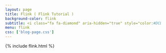 ```yaml
---
layout: page
title: Flink ( Flink Tutorial )
background-color: flink
subtitle: <i class="fa fa-diamond" aria-hidden="true" style="color:#DCDCDC"></i> <span style="color:#DCDCDC">生命太短，没有时间留给遗憾，若不是终点，请微笑一直向前。</span>
menu: flink
css: ['blog-page.css']
---
```

{% include flink.html %}
